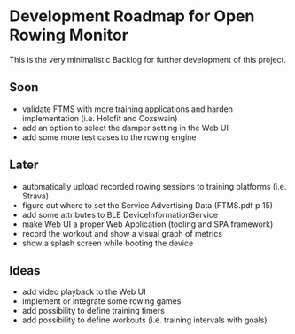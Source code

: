 # Development Roadmap for Open Rowing Monitor

This is the very minimalistic Backlog for further development of this project.

## Soon

* validate FTMS with more training applications and harden implementation (i.e. Holofit and Coxswain)
* add an option to select the damper setting in the Web UI
* add some more test cases to the rowing engine

## Later

* automatically upload recorded rowing sessions to training platforms (i.e. Strava)
* figure out where to set the Service Advertising Data (FTMS.pdf p 15)
* add some attributes to BLE DeviceInformationService
* make Web UI a proper Web Application (tooling and SPA framework)
* record the workout and show a visual graph of metrics
* show a splash screen while booting the device

## Ideas

* add video playback to the Web UI
* implement or integrate some rowing games
* add possibility to define training timers
* add possibility to define workouts (i.e. training intervals with goals)
